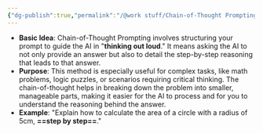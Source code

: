 ```yaml
---
{"dg-publish":true,"permalink":"/@work stuff/Chain-of-Thought Prompting/","title":"What is Chain-of-Thought Prompting?","tags":["chatgpt","ai","prompt"],"created":"2024-01-15T14:17","updated":"2024-01-15T14:18"}
---
```




- **Basic Idea**: Chain-of-Thought Prompting involves structuring your prompt to guide the AI in "**thinking out loud**." It means asking the AI to not only provide an answer but also to detail the step-by-step reasoning that leads to that answer.
- **Purpose**: This method is especially useful for complex tasks, like math problems, logic puzzles, or scenarios requiring critical thinking. The chain-of-thought helps in breaking down the problem into smaller, manageable parts, making it easier for the AI to process and for you to understand the reasoning behind the answer.
- **Example**: "Explain how to calculate the area of a circle with a radius of 5cm, **==step by step==**."